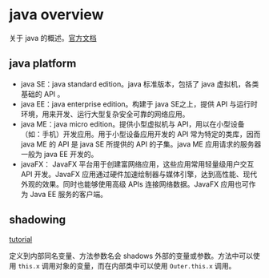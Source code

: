 # java overview

关于 java 的概述。[官方文档](https://docs.oracle.com/javaee/6/firstcup/doc/gkhoy.html)

## java platform

- java SE：java standard edition。java 标准版本，包括了 java 虚拟机，各类基础的 API 。
- java EE：java enterprise edition。构建于 java SE之上，提供 API 与运行时环境，用来开发、运行大型复杂安全可靠的网络应用。
- java ME：java micro edition。提供小型虚拟机与 API，用以在小型设备（如：手机）开发应用。用于小型设备应用开发的 API 常为特定的类库，因而java ME 的 API 是 java SE 所提供的 API 的子集。java ME 应用请求的服务器一般为 java EE 开发的。
- javaFX： JavaFX 平台用于创建富网络应用，这些应用常用轻量级用户交互 API 开发。JavaFX 应用通过硬件加速绘制器与媒体引擎，达到高性能、现代外观的效果。同时也能够使用高级 APIs 连接网络数据。JavaFX 应用也可作为 Java EE 服务的客户端。

## shadowing

[tutorial](https://docs.oracle.com/javase/tutorial/java/javaOO/nested.html#shadowing)

定义到内部同名变量、方法参数名会 shadows 外部的变量或参数。方法中可以使用 `this.x` 调用对象的变量，而在内部类中可以使用 `Outer.this.x` 调用。
